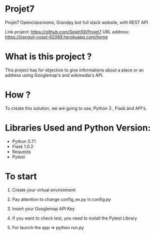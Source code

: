 # Projet7
Projet7 Openclassrooms, Grandpy bot full stack website, with REST API

Link project: https://github.com/Seiph59/Projet7
URL address: https://tranquil-coast-62069.herokuapp.com/home

# What is this project ?

This project has for objective to give informations about a place or an address using Googlemap's and wikimedia's API.

# How ?
To create this solution, we are going to use, Python 3 , Flask and API's.

# Libraries Used and Python Version:

* Python 3.7.1
* Flask 1.0.2
* Requests
* Pytest

# To start

1. Create your virtual environment

2. Pay attention to change config_ex.py in config.py

3. Insert your Googlemap API Key

4. If you want to check test, you need to install the Pytest Library

5. For launch the app => python run.py





